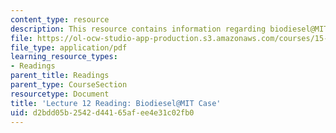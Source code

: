 ```yaml
---
content_type: resource
description: This resource contains information regarding biodiesel@MIT.
file: https://ol-ocw-studio-app-production.s3.amazonaws.com/courses/15-031j-energy-decisions-markets-and-policies-spring-2012/d2bdd05b2542d44165afee4e31c02fb0_MIT15_031JS12_Biodiesel.pdf
file_type: application/pdf
learning_resource_types:
- Readings
parent_title: Readings
parent_type: CourseSection
resourcetype: Document
title: 'Lecture 12 Reading: Biodiesel@MIT Case'
uid: d2bdd05b-2542-d441-65af-ee4e31c02fb0
---
```

